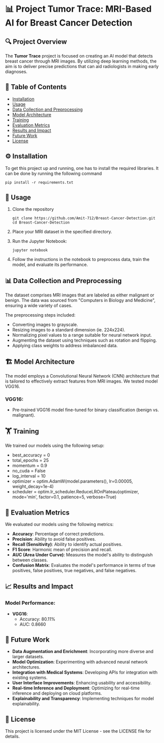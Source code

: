 # 📊 Project Tumor Trace: MRI-Based AI for Breast Cancer Detection

## 🔍 Project Overview
The **Tumor Trace** project is focused on creating an AI model that detects breast cancer through MRI images. By utilizing deep learning methods, the aim is to deliver precise predictions that can aid radiologists in making early diagnoses.

## 📑 Table of Contents
- [Installation](#Installation)
- [Usage](#Usage)
- [Data Collection and Preprocessing](#Data-collection-and-preprocessing)
- [Model Architecture](#Model-architecture)
- [Training](#Training)
- [Evaluation Metrics](#Evaluation-metrics)
- [Results and Impact](#Results-and-impact)
- [Future Work](#Future-work)
- [License](#License)

## ⚙️ Installation
To get this project up and running, one has to install the required libraries. It can be done by running the following command

```shell
pip install -r requirements.txt
```

## 🚀 Usage
1. Clone the repository
    ```shell
    git clone https://github.com/Amit-712/Breast-Cancer-Detection.git
    cd Breast-Cancer-Detection
    ```

2. Place your MRI dataset in the specified directory.

3. Run the Jupyter Notebook:
    ```shell
    jupyter notebook
    ```

4. Follow the instructions in the notebook to preprocess data, train the model, and evaluate its performance.

## 📊 Data Collection and Preprocessing
The dataset comprises MRI images that are labeled as either malignant or benign. The data was sourced from  "Computers in Biology and Medicine", ensuring a wide variety of cases.

The preprocessing steps included:
- Converting images to grayscale.
- Resizing images to a standard dimension (ie. 224x224).
- Normalizing pixel values to a range suitable for neural network input.
- Augmenting the dataset using techniques such as rotation and flipping.
- Applying class weights to address imbalanced data.

## 🏗️ Model Architecture
The model employs a Convolutional Neural Network (CNN) architecture that is tailored to effectively extract features from MRI images. We tested model VGG16.

### VGG16:
- Pre-trained VGG16 model fine-tuned for binary classification (benign vs. malignant).

## 🏋️ Training
We trained our models using the following setup:
- best_accuracy = 0
- total_epochs = 25
- momentum = 0.9
- no_cuda = False
- log_interval = 10
- optimizer = optim.AdamW(model.parameters(), lr=0.00005, weight_decay=1e-4)
- scheduler = optim.lr_scheduler.ReduceLROnPlateau(optimizer, mode='min', factor=0.1, patience=5, verbose=True)

## 📏 Evaluation Metrics
We evaluated our models using the following metrics:
- **Accuracy**: Percentage of correct predictions.
- **Precision**: Ability to avoid false positives.
- **Recall (Sensitivity)**: Ability to identify actual positives.
- **F1 Score**: Harmonic mean of precision and recall.
- **AUC (Area Under Curve)**: Measures the model's ability to distinguish between classes.
- **Confusion Matrix**: Evaluates the model's performance in terms of true positives, false positives, true negatives, and false negatives.

## 📈 Results and Impact
### Model Performance:
- **VGG16**:
    - Accuracy: 80.11%
    - AUC: 0.8660

## 🔮 Future Work
- **Data Augmentation and Enrichment**: Incorporating more diverse and larger datasets.
- **Model Optimization**: Experimenting with advanced neural network architectures.
- **Integration with Medical Systems**: Developing APIs for integration with existing systems.
- **User Interface Improvements**: Enhancing usability and accessibility.
- **Real-time Inference and Deployment**: Optimizing for real-time inference and deploying on cloud platforms.
- **Explainability and Transparency**: Implementing techniques for model explainability.

## 📜 License
This project is licensed under the MIT License - see the LICENSE file for details.
